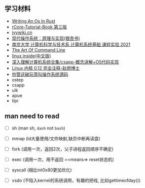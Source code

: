 ## 学习材料

- [Writing An Os In Rust](https://os.phil-opp.com/)
- [rCore-Tutorial-Book 第三版](https://rcore-os.github.io/rCore-Tutorial-Book-v3/index.html)
- [jyywiki.cn](http://jyywiki.cn/)
- [现代操作系统：原理与实现(银杏书)](https://ipads.se.sjtu.edu.cn/mospi/)
- [南京大学 计算机科学与技术系 计算机系统基础 课程实验 2021](https://nju-projectn.github.io/ics-pa-gitbook/ics2021/)
- [The Art Of Command Line](https://github.com/jlevy/the-art-of-command-line)
- [linux inside(中文版)](https://github.com/MintCN/linux-insides-zh)
- [深入理解计算机系统合集/csapp-概念讲解+OS代码实现](https://www.bilibili.com/video/BV17K4y1N7Q2?spm_id_from=333.999.0.0)
- [Linux 内核 0.12 完全注释-赵炯博士](http://www.oldlinux.org/download/CLK-5.0-WithCover.pdf)
- [你管这破玩意叫操作系统源码](https://github.com/sunym1993/flash-linux0.11-talk)
- ostep
- csapp
- ulk
- apue
- tlpi

## man need to read
- [ ] sh (man sh, `dash` not `bash`)
- [ ] mmap (ld大量使用/文件映射,缺页中断再读盘)
- [ ] fork (调用一次，返回2次，父子进程返回顺序不确定)
- [ ] exec (调用一次，用不返回 ==means=> reset状态机)
- [ ] syscall (相比int0x80更加优化)
- [ ] vsdo (不陷入kernel的系统调用，有趣的把戏, 比如gettimeofday())

